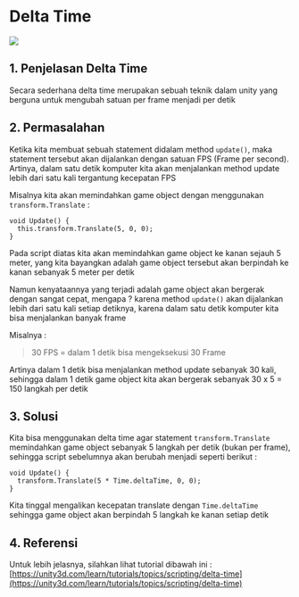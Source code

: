 # Delta Time

![](../.gitbook/assets/delta-time.png)

## 1. Penjelasan Delta Time

Secara sederhana delta time merupakan sebuah teknik dalam unity yang berguna untuk mengubah satuan per frame menjadi per detik

## 2. Permasalahan

Ketika kita membuat sebuah statement didalam method `update()`, maka statement tersebut akan dijalankan dengan satuan FPS \(Frame per second\). Artinya, dalam satu detik komputer kita akan menjalankan method update lebih dari satu kali tergantung kecepatan FPS

Misalnya kita akan memindahkan game object dengan menggunakan `transform.Translate` :

```text
void Update() {
  this.transform.Translate(5, 0, 0);
}
```

Pada script diatas kita akan memindahkan game object ke kanan sejauh 5 meter, yang kita bayangkan adalah game object tersebut akan berpindah ke kanan sebanyak 5 meter per detik

Namun kenyataannya yang terjadi adalah game object akan bergerak dengan sangat cepat, mengapa ? karena method `update()` akan dijalankan lebih dari satu kali setiap detiknya, karena dalam satu detik komputer kita bisa menjalankan banyak frame

Misalnya :

> 30 FPS = dalam 1 detik bisa mengeksekusi 30 Frame

Artinya dalam 1 detik bisa menjalankan method update sebanyak 30 kali, sehingga dalam 1 detik game object kita akan bergerak sebanyak 30 x 5 = 150 langkah per detik

## 3. Solusi

Kita bisa menggunakan delta time agar statement `transform.Translate` memindahkan game object sebanyak 5 langkah per detik \(bukan per frame\), sehingga script sebelumnya akan berubah menjadi seperti berikut :

```text
void Update() {
  transform.Translate(5 * Time.deltaTime, 0, 0);
}
```

Kita tinggal mengalikan kecepatan translate dengan `Time.deltaTime` sehingga game object akan berpindah 5 langkah ke kanan setiap detik

## 4. Referensi

Untuk lebih jelasnya, silahkan lihat tutorial dibawah ini : [https://unity3d.com/learn/tutorials/topics/scripting/delta-time](https://unity3d.com/learn/tutorials/topics/scripting/delta-time)

